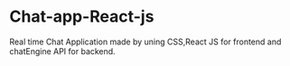 # Chat-app-React-js
Real time Chat Application made by uning CSS,React JS for frontend and chatEngine API for backend.
